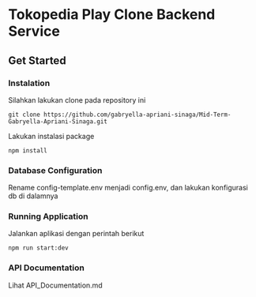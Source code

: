 # Tokopedia Play Clone Backend Service

## Get Started

### Instalation

Silahkan lakukan clone pada repository ini

```
git clone https://github.com/gabryella-apriani-sinaga/Mid-Term-Gabryella-Apriani-Sinaga.git
```

Lakukan instalasi package

```
npm install
```

### Database Configuration

Rename config-template.env menjadi config.env, dan lakukan konfigurasi db di dalamnya 

### Running Application

Jalankan aplikasi dengan perintah berikut

```
npm run start:dev
```

### API Documentation

Lihat API_Documentation.md